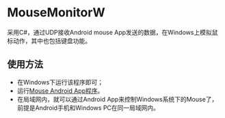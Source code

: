 # MouseMonitorW
采用C#，通过UDP接收Android mouse App发送的数据，在Windows上模拟鼠标动作，其中也包括键盘功能。

## 使用方法
* 在Windows下运行该程序即可；
* 运行[Mouse Android App程序](https://github.com/AplexOS/Mouse)。
* 在局域网内，就可以通过Android App来控制Windows系统下的Mouse了，前提是Android手机和Windows PC在同一局域网内。
